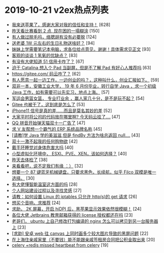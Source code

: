 # 2019-10-21 v2ex热点列表

+ [我来送苹果了，感谢大家对我的信任和支持！](https://www.v2ex.com/t/611258#reply628) [628]
+ [昨天看比赛看到 2 点, 现在困的一塌糊涂](https://www.v2ex.com/t/611238#reply150) [150]
+ [有人做过脱毛吗，络腮胡有没有必要脱](https://www.v2ex.com/t/611252#reply124) [124]
+ [送老婆 1W 元左右的生日礼物送啥好？](https://www.v2ex.com/t/611277#reply94) [94]
+ [妹妹上学需要笔记本电脑，求各位给点意见，谢谢！具体需求见正文](https://www.v2ex.com/t/611254#reply93) [93]
+ [客观的谈谈 1 氢氧的优缺点？](https://www.v2ex.com/t/611249#reply83) [83]
+ [有没有大佬知道 51 信用卡咋了？](https://www.v2ex.com/t/611383#reply67) [67]
+ [迫于 Catalina 想入个 Pad 当副屏，但是不了解 Pad 有好心人推荐吗](https://www.v2ex.com/t/611251#reply63) [63]
+ [https://gitee.com/ 码云咋了？](https://www.v2ex.com/t/611402#reply62) [62]
+ [有人愿意一起一边工作，一边创业的吗？，这种叫什么，创业汇报如下。](https://www.v2ex.com/t/611319#reply59) [59]
+ [双非一本，安徽工业大学， 19 年 6 月份毕业，转行自学 Java ，求一个初级 Java 工作，如有需要可以先实习，地点上海。](https://www.v2ex.com/t/611437#reply57) [57]
+ [军运会男篮女篮， 专业打业余 ，赢人家几十分，是不是玩不起？](https://www.v2ex.com/t/611232#reply54) [54]
+ [Gitee 也被干了，这到底是怎么了](https://www.v2ex.com/t/611406#reply53) [53]
+ [iPhone11 信号是真的差……而且是莫名其妙的差](https://www.v2ex.com/t/611357#reply52) [52]
+ [大家平时将公司的代码放在哪里啊? 今天码云挂了....](https://www.v2ex.com/t/611420#reply47) [47]
+ [QQ 拼音开始弹天猫双十一广告了](https://www.v2ex.com/t/611273#reply47) [47]
+ [求 V 友帮想一个霸气的 ERP 系统品牌名称](https://www.v2ex.com/t/611275#reply45) [45]
+ [[请教]学 Java 学的美滋滋,但是 findBy 方法为啥总返回 null....](https://www.v2ex.com/t/611280#reply43) [43]
+ [双十一激不起我的任何购物欲](https://www.v2ex.com/t/611446#reply42) [42]
+ [戴手环睡觉对身体危害大吗](https://www.v2ex.com/t/611339#reply40) [40]
+ [小型虚拟化环境中， ESXI、PVE、XEN，该如何选择？](https://www.v2ex.com/t/611312#reply40) [40]
+ [昨天去体检了](https://www.v2ex.com/t/611334#reply38) [38]
+ [来看看吧，说不定我们有缘 ：）](https://www.v2ex.com/t/611386#reply32) [32]
+ [想要一个 87 键蓝牙机械键盘，只要求黑色，长续航，似乎 Filco 双模是唯一选择。](https://www.v2ex.com/t/611362#reply30) [30]
+ [有大佬懂智能温室这方面的吗](https://www.v2ex.com/t/611247#reply28) [28]
+ [个人网站建设过程以及寻找灵感](https://www.v2ex.com/t/611514#reply27) [27]
+ [请教：如何设置 Linux 的 iptables 只允许 http(s)的 get 请求](https://www.v2ex.com/t/611223#reply26) [26]
+ [想买个音响，求推荐](https://www.v2ex.com/t/611364#reply24) [24]
+ [求助， 2K 屏幕，开启 hiDPI 后，黑苹果显示效果依然很模糊！](https://www.v2ex.com/t/611235#reply24) [24]
+ [各位大佬 Jetbrains 教育邮箱获得的 license 授权都还在吗](https://www.v2ex.com/t/611417#reply23) [23]
+ [老哥们， ubuntu 上自己修改打包编译的 nginx 怎么可以拷贝到另一台服务器上](https://www.v2ex.com/t/611221#reply23) [23]
+ [[求助] 安卓 web 往 canvas 上同时画多个较大图片导致的黑屏问题](https://www.v2ex.com/t/611482#reply22) [22]
+ [在上海住亲戚家里（不要钱）能不能跟亲戚签租房合同把公积金取出来](https://www.v2ex.com/t/611443#reply20) [20]
+ [celery +redis missed heartbeat from celery](https://www.v2ex.com/t/611375#reply19) [19]

